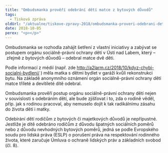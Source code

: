 ```yaml
---
title: "Ombudsmanka prověří odebrání dětí matce z bytových důvodů"
tags:
  - Tisková zpráva
oldUrl: "/aktualne/tiskove-zpravy-2018/ombudsmanka-proveri-odebrani-deti-matce-z-bytovych-duvodu"
date: 2018-10-05
perex: "<p></p>"
---
```


<!-- imported from the old website -->

<p>Ombudsmanka se rozhodla zahájit šetření z vlastní iniciativy a zabývat se postupem orgánu sociálně-právní ochrany dětí v Ústí nad Labem, který – zřejmě z bytových důvodů – odebral matce dvě děti.</p><p>Podle informací z médií (např. zde <a title="Otevření do nového okna" href="http://a2larm.cz/2018/10/kdyz-chybi-socialni-bydleni/" target="_blank">http://a2larm.cz/2018/10/kdyz-chybi-socialni-bydleni/</a> ) měla matka s dětmi bydlet v garáži kvůli rekonstrukci bytu. Na základě anonymního oznámení orgán sociálně-právní ochrany dětí matce tříleté a devítileté dítě odebral. </p><p>Ombudsmanka prověří postup orgánu sociálně-právní ochrany dětí nejen v souvislosti s odebráním dětí, ale bude zjišťovat i to, zda o rodině věděl, příp. jak s rodinou pracoval, aby nemuselo dojít k tak radikálnímu zásahu do života dětí i matky. </p><p>Odebírání dětí rodičům z bytových či majetkových důvodů je nepřípustné. Jestliže je dítě odebráno rodičům z důvodu špatných sociálních poměrů nebo z důvodu nevhodných bytových poměrů, jedná se podle Evropského soudu pro lidská práva (ESLP) o porušení práva na respektování rodinného života, které zaručuje Úmluva o ochraně lidských práv a základních svobod (čl. 8).</p>
